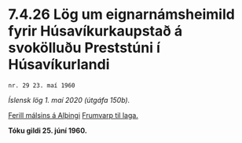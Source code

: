 # 7.4.26 Lög um eignarnámsheimild fyrir Húsavíkurkaupstað á svokölluðu Preststúni í Húsavíkurlandi

`nr. 29 23. maí 1960`

_Íslensk lög 1. maí 2020 (útgáfa 150b)._

[Ferill málsins á Alþingi](https://www.althingi.is/thingstorf/thingmalalistar-eftir-thingum/ferill/?ltg=80&mnr=49)
[Frumvarp til laga.](https://www.althingi.is/altext/80/s/pdf/0083.pdf)

**Tóku gildi 25. júní 1960.**

